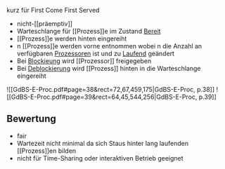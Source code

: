 kurz für First Come First Served
- nicht-[[präemptiv]]
- Warteschlange für [[Prozess]]e im Zustand [Bereit](Prozesszustand)
- [[Prozess]]e werden hinten eingereiht
- n [[Prozess]]e werden vorne entnommen wobei n die Anzahl an verfügbaren [Prozessoren](Prozessor) ist und zu [Laufend](Prozesszustand) geändert
- Bei [Blockieung](Prozesszustand) wird [[Prozessor]] freigegeben
- Bei [Deblockierung](Prozesszustand) wird [[Prozess]] hinten in die Warteschlange eingereiht

![[GdBS-E-Proc.pdf#page=38&rect=72,67,459,175|GdBS-E-Proc, p.38]]
![[GdBS-E-Proc.pdf#page=39&rect=64,45,544,256|GdBS-E-Proc, p.39]]
## Bewertung
- fair
- Wartezeit nicht minimal da sich Staus hinter lang laufenden [[Prozess]]en bilden
- nicht für Time-Sharing oder interaktiven Betrieb geeignet